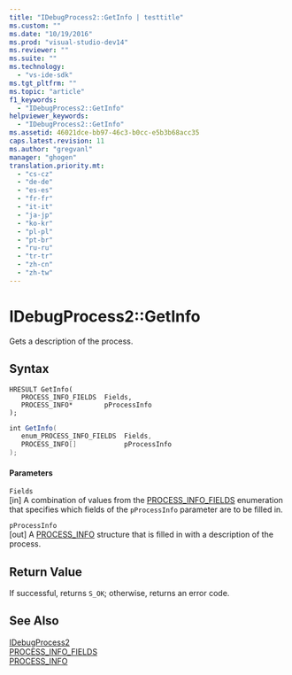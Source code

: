 ```yaml
---
title: "IDebugProcess2::GetInfo | testtitle"
ms.custom: ""
ms.date: "10/19/2016"
ms.prod: "visual-studio-dev14"
ms.reviewer: ""
ms.suite: ""
ms.technology: 
  - "vs-ide-sdk"
ms.tgt_pltfrm: ""
ms.topic: "article"
f1_keywords: 
  - "IDebugProcess2::GetInfo"
helpviewer_keywords: 
  - "IDebugProcess2::GetInfo"
ms.assetid: 46021dce-bb97-46c3-b0cc-e5b3b68acc35
caps.latest.revision: 11
ms.author: "gregvanl"
manager: "ghogen"
translation.priority.mt: 
  - "cs-cz"
  - "de-de"
  - "es-es"
  - "fr-fr"
  - "it-it"
  - "ja-jp"
  - "ko-kr"
  - "pl-pl"
  - "pt-br"
  - "ru-ru"
  - "tr-tr"
  - "zh-cn"
  - "zh-tw"
---
```

# IDebugProcess2::GetInfo
Gets a description of the process.  
  
## Syntax  
  
```cpp#  
HRESULT GetInfo(  
   PROCESS_INFO_FIELDS  Fields,  
   PROCESS_INFO*        pProcessInfo  
);  
```  
  
```c#  
int GetInfo(  
   enum_PROCESS_INFO_FIELDS  Fields,  
   PROCESS_INFO[]            pProcessInfo  
);  
```  
  
#### Parameters  
 `Fields`  
 [in] A combination of values from the [PROCESS_INFO_FIELDS](../extensibility-debugger-reference/process_info_fields.md) enumeration that specifies which fields of the `pProcessInfo` parameter are to be filled in.  
  
 `pProcessInfo`  
 [out] A [PROCESS_INFO](../extensibility-debugger-reference/process_info.md) structure that is filled in with a description of the process.  
  
## Return Value  
 If successful, returns `S_OK`; otherwise, returns an error code.  
  
## See Also  
 [IDebugProcess2](../extensibility-debugger-reference/idebugprocess2.md)   
 [PROCESS_INFO_FIELDS](../extensibility-debugger-reference/process_info_fields.md)   
 [PROCESS_INFO](../extensibility-debugger-reference/process_info.md)